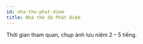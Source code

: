 ```yaml
---
id: nha-tho-phat-diem
title: Nhà thờ đá Phát Diệm
---
```


Thời gian tham quan, chụp ảnh lưu niệm 2 – 5 tiếng.